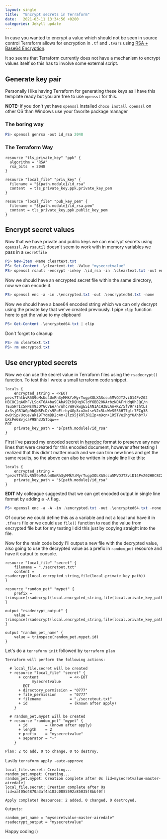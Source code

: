 ```yaml
---
layout: single
title:  "Encrypt secrets in Terraform"
date:   2021-03-11 13:34:56 +0200
categories: Jekyll update
---
```


In case you wanted to encrypt a value which should not be seen in source control Terraform allows for encryption in `.tf` and `.tvars` using [RSA + Base64 Encryption](https://www.terraform.io/docs/language/functions/rsadecrypt.html).

It so seems that Terraform currently does not have a mechanism to encrypt values itself so this has to involve some external script.

## Generate key pair

Personally I like having Terraform for generating these keys as I have this template ready but you are free to use `openssl` for this.

**NOTE:** if you don't yet have `openssl` installed `choco install openssl` on other OS than Windows use your favorite package manager

### The boring way

```powershell
PS> openssl genrsa -out id_rsa 2048
```

### The Terraform Way

```hcl
resource "tls_private_key" "ppk" {
  algorithm = "RSA"
  rsa_bits  = 2048
}

resource "local_file" "priv_key" {
  filename = "${path.module}/id_rsa"
  content  = tls_private_key.ppk.private_key_pem
}

resource "local_file" "pub_key_pem" {
  filename = "${path.module}/id_rsa.pem"
  content = tls_private_key.ppk.public_key_pem
}
```

## Encrypt secret values

Now that we have private and public keys we can encrypt secrets using `openssl`. As `rsautil` doesn't seem to work with in memory variables we pass in a `secretfile`

```powershell
PS> New-Item -Name cleartext.txt
PS> Set-Content .\cleartext.txt -Value "mysecretvalue"
PS> openssl rsautl -encrypt -inkey .\id_rsa -in .\cleartext.txt -out encrypted.txt
```

Now we should have an encrypted secret file within the same directory, now we can encode it.

```powershell
PS> openssl enc -a -in .\encrypted.txt -out .\encrypted64.txt -none
```

Now we should have a base64 encoded string which we can only decrypt using the private key that we've created previously. I pipe `clip` function here to get the value to my clipboard

```powershell
PS> Get-Content .\encrypted64.txt | clip
```

Don't forget to cleanup

```powershell
PS> rm cleartext.txt
PS> rm encrypted.txt
```

## Use encrypted secrets

Now we can use the secret value in Terraform files using the `rsadecrypt()` function. To test this I wrote a small terraform code snippet.

```hcl
locals {
    encrypted_string = <<EOT
pezs7ThtbvR5S9oMsUo4UmRh3yMMkYzMyrTugpXOLXASccu5MVOJTZviD14PvZ02
HBC8C2gA6hF/LSoXT6A4ba9CAbA9ZtDQHq9Gldf6BB20KArbzNDAFrHdgUhJQC/n
TEuSHrIc5FNsm9JOYGCVEe/n/uhc/W9vkwgE5iAN1ACH3BLAn+KZ/5fV9r7IhtLs
Ar3sjGBJWGp9hQN8FcD/s9EoEtrhy4Gp3cuXmlseVJx5LuWeSSS6HT7glr7FCg38
ow0jSp/Ucue/ak19TYdmBD2c4m+2lz95jkRl3R1Ip+m9cn+1R5TVeihgYUAhbY7/
bXsPe6BvjcaP98h3J5Tbqw==
EOT
    private_key_path = "${path.module}/id_rsa"
}
```

First I've pasted my encoded secret in [heredoc](https://www.terraform.io/docs/language/expressions/strings.html#heredoc-strings) format to preserve any new lines that were created for this encoded document, however after testing I realized that this didn't matter much and we can trim new lines and get the same results, so the above can also be written in single line like this:

```hcl
locals {
    encrypted_string = "pezs7ThtbvR5S9oMsUo4UmRh3yMMkYzMyrTugpXOLXASccu5MVOJTZviD14PvZ02HBC8C2gA6hF/LSoXT6A4ba9CAbA9ZtDQHq9Gldf6BB20KArbzNDAFrHdgUhJQC/nTEuSHrIc5FNsm9JOYGCVEe/n/uhc/W9vkwgE5iAN1ACH3BLAn+KZ/5fV9r7IhtLsAr3sjGBJWGp9hQN8FcD/s9EoEtrhy4Gp3cuXmlseVJx5LuWeSSS6HT7glr7FCg38ow0jSp/Ucue/ak19TYdmBD2c4m+2lz95jkRl3R1Ip+m9cn+1R5TVeihgYUAhbY7/bXsPe6BvjcaP98h3J5Tbqw=="
    private_key_path = "${path.module}/id_rsa"
}
```

**EDIT** My colleague suggested that we can get encoded output in single line format by adding a `-A` flag.

```powershell
PS> openssl enc -a -A -in .\encrypted.txt -out .\encrypted64.txt -none
```

Of course we could define this as a variable and not a local and have it in `.tfvars` file or we could use `file()` function to read the value from encrypted file but for my testing I did this just by copying straight into the file.

Now for the main code body I'll output a new file with the decrypted value, also going to use the decrypted value as a prefix in `random_pet` resource and have it output to console.

```hcl
resource "local_file" "secret" {
    filename = "./secretout.txt"
    content = rsadecrypt(local.encrypted_string,file(local.private_key_path))
}

resource "random_pet" "mypet" {
    prefix = trimspace(rsadecrypt(local.encrypted_string,file(local.private_key_path)))
}

output "rsadecrypt_output" {
    value = trimspace(rsadecrypt(local.encrypted_string,file(local.private_key_path)))
}

output "random_pet_name" {
    value = trimspace(random_pet.mypet.id)
}
```

Let's do a `terraform init` followed by `terraform plan`

```hcl
Terraform will perform the following actions:

  # local_file.secret will be created
  + resource "local_file" "secret" {
      + content              = <<-EOT
            mysecretvalue
        EOT
      + directory_permission = "0777"
      + file_permission      = "0777"
      + filename             = "./secretout.txt"
      + id                   = (known after apply)
    }

  # random_pet.mypet will be created
  + resource "random_pet" "mypet" {
      + id        = (known after apply)
      + length    = 2
      + prefix    = "mysecretvalue"
      + separator = "-"
    }

Plan: 2 to add, 0 to change, 0 to destroy.
```

Lastly `terraform apply -auto-approve`

```hcl
local_file.secret: Creating...
random_pet.mypet: Creating...
random_pet.mypet: Creation complete after 0s [id=mysecretvalue-master-airedale]
local_file.secret: Creation complete after 0s [id=aaf05d4870a3af4a183c0885592a85035f8bbf0f]

Apply complete! Resources: 2 added, 0 changed, 0 destroyed.

Outputs:

random_pet_name = "mysecretvalue-master-airedale"
rsadecrypt_output = "mysecretvalue"
```

Happy coding :)
